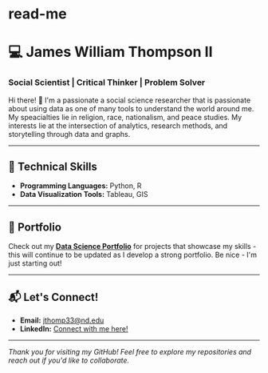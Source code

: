 # read-me
# 💻 **James William Thompson II**  
### **Social Scientist | Critical Thinker | Problem Solver**  
Hi there! 👋 I'm a passionate a social science researcher that is passionate about using data as one of many tools to understand the world around me. My speacialties lie in religion, race, nationalism, and peace studies. My interests lie at the intersection of analytics, research methods, and storytelling through data and graphs.  

---

## 🔧 **Technical Skills**  
- **Programming Languages:** Python, R  
- **Data Visualization Tools:** Tableau, GIS
 

---

## 📂 **Portfolio**  
Check out my **[Data Science Portfolio](https://github.com/yourusername/Data-Science-Portfolio)** for projects that showcase my skills - this will continue to be updated as I develop a strong portfolio. Be nice - I'm just starting out!

---

## 📬 **Let's Connect!**  
- **Email:** jthomp33@nd.edu  
- **LinkedIn:** [Connect with me here!](https://www.linkedin.com/in/jwthompsonii)  

---

*Thank you for visiting my GitHub! Feel free to explore my repositories and reach out if you'd like to collaborate.*

